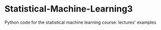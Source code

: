 # Statistical-Machine-Learning3
Python code for the statistical machine learning course: lectures' examples
